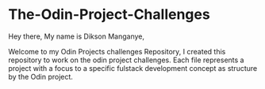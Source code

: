 # The-Odin-Project-Challenges
Hey there, My name is Dikson Manganye,

Welcome to my Odin Projects challenges Repository, I created this repository to work on the odin project challenges. Each file represents a project with a focus to a specific fulstack development concept as structure by the Odin project.